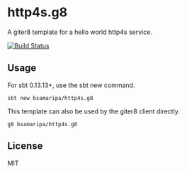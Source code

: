 # http4s.g8

A giter8 template for a hello world http4s service.

[![Build Status](https://travis-ci.org/bsamaripa/http4s.g8.svg?branch=master)](https://travis-ci.org/bsamaripa/http4s.g8)

## Usage

For sbt 0.13.13+, use the sbt new command.
```
sbt new bsamaripa/http4s.g8
```

This template can also be used by the giter8 client directly.
```
g8 bsamaripa/http4s.g8
```

## License
MIT
